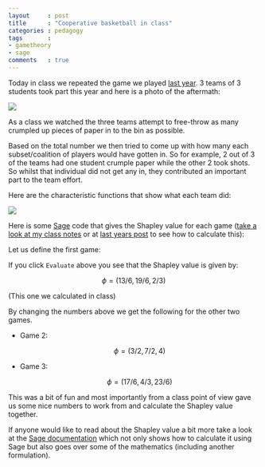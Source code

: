 ```yaml
---
layout     : post
title      : "Cooperative basketball in class"
categories : pedagogy
tags       :
- gametheory
- sage
comments   : true
---
```


Today in class we repeated the game we played [last year](http://drvinceknight.blogspot.co.uk/2014/03/basketball-and-cooperative-games-in.html).
3 teams of 3 students took part this year and here is a photo of the aftermath:

![]({{site.baseurl}}/assets/images/basketball.jpg)

As a class we watched the three teams attempt to free-throw as many crumpled up pieces of paper in to the bin as possible.

Based on the total number we then tried to come up with how many each subset/coalition of players would have gotten in.
So for example, 2 out of 3 of the teams had one student crumple paper while the other 2 took shots.
So whilst that individual did not get any in, they contributed an important part to the team effort.

Here are the characteristic functions that show what each team did:

![]({{site.baseurl}}/assets/images/basketball-characteristic-functions.jpg)

Here is some [Sage](http://sagemath.org/) code that gives the Shapley value for each game ([take a look at my class notes](http://vincent-knight.com/Year_3_game_theory_course/Content/Chapter_16_Cooperative_games/) or at [last years post](http://drvinceknight.blogspot.co.uk/2014/03/basketball-and-cooperative-games-in.html) to see how to calculate this):

Let us define the first game:

<div class="compute"><script type="text/x-sage">
f_1 = {(): 0,
       ('H'): 2,
       ('G'): 3,
       ('S'): 1,
       ('H', 'G'): 6,
       ('H', 'S'): 3,
       ('G', 'S'): 4,
       ('H', 'G', 'S'): 6}
game_1 = CooperativeGame(integer_function)
game_1.shapley_value()
</script></div>

If you click `Evaluate` above you see that the Shapley value is given by:

$$
\phi = (13/6, 19/6, 2/3)
$$

(This one we calculated in class)

By changing the numbers above we get the following for the other two games.

- Game 2:

    $$
    \phi = (3/2, 7/2, 4)
    $$

- Game 3:

    $$
    \phi = (17/6, 4/3, 23/6)
    $$

This was a bit of fun and most importantly from a class point of view gave us some nice numbers to work from and calculate the Shapley value together.

If anyone would like to read about the Shapley value a bit more take a look at the [Sage documentation](http://www.sagemath.org/doc/reference/game_theory/sage/game_theory/cooperative_game.html) which not only shows how to calculate it using Sage but also goes over some of the mathematics (including another formulation).
